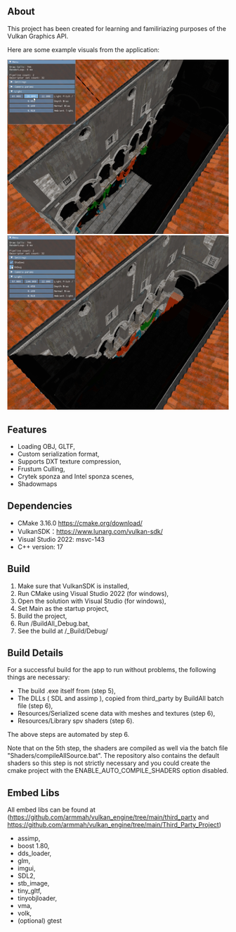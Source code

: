 ## About

This project has been created for learning and familiriazing purposes of the Vulkan Graphics API.

Here are some example visuals from the application:

<img src="https://github.com/armmah/vulkan_engine/blob/main/Examples/Shadowmaps.gif"/>

<img src="https://github.com/armmah/vulkan_engine/blob/main/Examples/Debugging_Depth.gif"/>

## Features

- Loading OBJ, GLTF,
- Custom serialization format,
- Supports DXT texture compression,
- Frustum Culling,
- Crytek sponza and Intel sponza scenes,
- Shadowmaps

## Dependencies

- CMake 3.16.0 https://cmake.org/download/
- VulkanSDK：https://www.lunarg.com/vulkan-sdk/
- Visual Studio 2022: msvc-143
- C++ version: 17

## Build

1. Make sure that VulkanSDK is installed,
2. Run CMake using Visual Studio 2022 (for windows),
3. Open the solution with Visual Studio (for windows),
4. Set Main as the startup project,
5. Build the project,
6. Run /BuildAll_Debug.bat,
7. See the build at /_Build/Debug/

## Build Details

For a successful build for the app to run without problems, the following things are necessary:
- The build .exe itself from (step 5),
- The DLLs ( SDL and assimp ), copied from third_party by BuildAll batch file (step 6),
- Resources/Serialized scene data with meshes and textures (step 6),
- Resources/Library spv shaders (step 6).

The above steps are automated by step 6.

Note that on the 5th step, the shaders are compiled as well via the batch file "Shaders/compileAllSource.bat". The repository also contains the default shaders so this step is not strictly necessary and you could create the cmake project with the ENABLE_AUTO_COMPILE_SHADERS option disabled.

## Embed Libs

All embed libs can be found at (https://github.com/armmah/vulkan_engine/tree/main/third_party and https://github.com/armmah/vulkan_engine/tree/main/Third_Party_Project)

- assimp,
- boost 1.80,
- dds_loader,
- glm,
- imgui,
- SDL2,
- stb_image,
- tiny_gltf,
- tinyobjloader,
- vma,
- volk,
- (optional) gtest